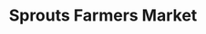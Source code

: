---
title: "Sprouts Farmers Market"
url: /arvada/sprouts-farmers-market-west-64th-avenue/
shop: supermarket
---